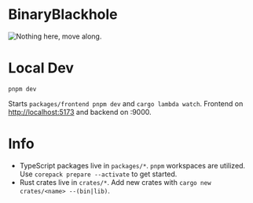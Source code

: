# BinaryBlackhole

![Nothing here, move along.](https://media3.giphy.com/media/v1.Y2lkPTc5MGI3NjExNXRjZjh2ZDJ2NXEyZnMzbWtqNGE1YWw4Z2xqNXdkdmRlajZtcXZ3NCZlcD12MV9pbnRlcm5hbF9naWZfYnlfaWQmY3Q9Zw/3o84sF21zQYacFcl68/giphy.gif)

# Local Dev

`pnpm dev`

Starts `packages/frontend pnpm dev` and `cargo lambda watch`.
Frontend on [http://localhost:5173](http://localhost:5173) and backend on :9000.

# Info

* TypeScript packages live in `packages/*`. `pnpm` workspaces are utilized. Use `corepack prepare --activate` to get started.
* Rust crates live in `crates/*`. Add new crates with `cargo new crates/<name> --(bin|lib)`.
